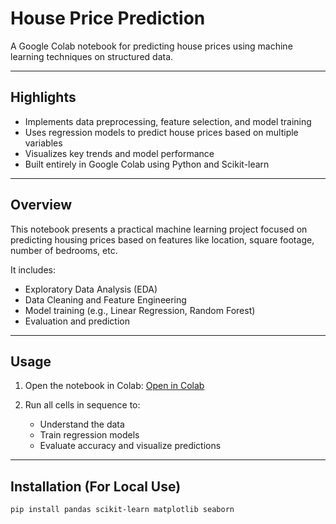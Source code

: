 # House Price Prediction

A Google Colab notebook for predicting house prices using machine learning techniques on structured data.

---

## Highlights
- Implements data preprocessing, feature selection, and model training
- Uses regression models to predict house prices based on multiple variables
- Visualizes key trends and model performance
- Built entirely in Google Colab using Python and Scikit-learn

---

## Overview

This notebook presents a practical machine learning project focused on predicting housing prices based on features like location, square footage, number of bedrooms, etc.

It includes:
- Exploratory Data Analysis (EDA)
- Data Cleaning and Feature Engineering
- Model training (e.g., Linear Regression, Random Forest)
- Evaluation and prediction

---

## Usage

1. Open the notebook in Colab:
   [Open in Colab](https://colab.research.google.com/github/YOUR_USERNAME/YOUR_REPO/blob/house-price-prediction/house_price_prediction.ipynb)

2. Run all cells in sequence to:
   - Understand the data
   - Train regression models
   - Evaluate accuracy and visualize predictions

---

## Installation (For Local Use)

```bash
pip install pandas scikit-learn matplotlib seaborn
